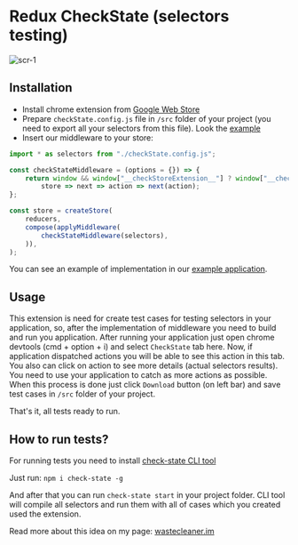 # Redux CheckState (selectors testing)

![scr-1](https://user-images.githubusercontent.com/19432543/51444135-4ebf3180-1cfc-11e9-857b-52e3742dd042.png)

## Installation
 * Install chrome extension from [Google Web Store](https://chrome.google.com/webstore/detail/redux-checkstate-selector/lhhbnkkjefhgnlfjhjdbnijiikiofgbc)
 * Prepare `checkState.config.js` file in `/src` folder of your project (you need to export all your selectors from this file). Look the [example](https://github.com/wasteCleaner/check-state-example/blob/master/src/checkState.config.js)
 * Insert our middleware to your store:
```typescript
import * as selectors from "./checkState.config.js";

const checkStateMiddleware = (options = {}) => {
    return window && window["__checkStoreExtension__"] ? window["__checkStoreExtension__"](options) :
        store => next => action => next(action);
};

const store = createStore(
    reducers,
    compose(applyMiddleware(
        checkStateMiddleware(selectors),
    )),
);
```
You can see an example of implementation in our [example application](https://github.com/wasteCleaner/check-state-example/blob/master/src/index.tsx).

## Usage
This extension is need for create test cases for testing selectors in your application, so, after the implementation of middleware you need to build and run you application.
After running your application just open chrome devtools (cmd + option + i) and select `CheckState` tab here. 
Now, if application dispatched actions you will be able to see this action in this tab. You also can click on action to see more details (actual selectors results).
You need to use your application to catch as more actions as possible. When this process is done just click `Download` button (on left bar) and save test cases in `/src` folder of your project.

That's it, all tests ready to run.

## How to run tests?
For running tests you need to install [check-state CLI tool](https://www.npmjs.com/package/check-state)

Just run: `npm i check-state -g`

And after that you can run `check-state start` in your project folder. CLI tool will compile all selectors and run them with all of cases which you created used the extension.

Read more about this idea on my page: [wastecleaner.im](http://wastecleaner.im/check-state)